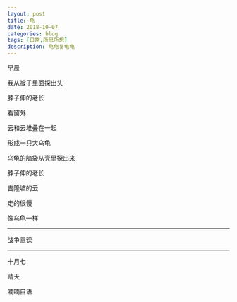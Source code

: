 ```yaml
---
layout: post
title: 龟
date: 2018-10-07
categories: blog
tags: [日常,所思所想]
description: 龟龟复龟龟
---
```


早晨

我从被子里面探出头

脖子伸的老长

看窗外

云和云堆叠在一起

形成一只大乌龟

乌龟的脑袋从壳里探出来

脖子伸的老长

吉隆坡的云

走的很慢

像乌龟一样

------

战争意识

------

十月七

晴天

喃喃自语

